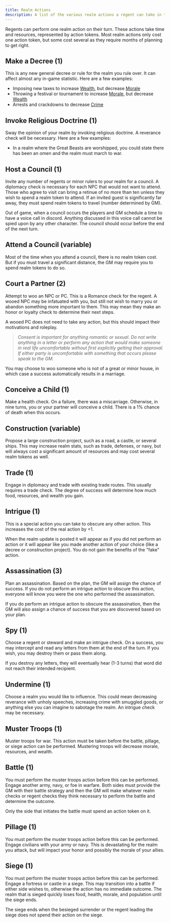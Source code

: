 ```yaml
---
title: Realm Actions
description: A list of the various realm actions a regent can take in the game.
---
```


Regents can perform one realm action on their turn. These actions take time and resources, represented by action tokens. Most realm actions only cost one action token, but some cost several as they require months of planning to get right.

## Make a Decree (1)
This is any new general decree or rule for the realm you rule over. It can affect almost any in-game statistic. Here are a few examples:
- Imposing new taxes to increase [Wealth](/rules/realm-checks#wealth), but decrease [Morale](/rules/realm-checks#morale)
- Throwing a festival or tournament to increase [Morale](/rules/realm-checks#morale), but decrease [Wealth](/rules/realm-checks#wealth)
- Arrests and crackdowns to decrease [Crime](/rules/realm-checks#crime)

## Invoke Religious Doctrine (1)
Sway the opinion of your realm by invoking religious doctrine. A reverance check will be necessary. Here are a few examples:
- In a realm where the Great Beasts are worshipped, you could state there has been an omen and the realm must march to war.

## Host a Council (1)
Invite any number of regents or minor rulers to your realm for a council. A diplomacy check is necessary for each NPC that would not want to attend. Those who agree to visit can bring a retinue of no more than ten unless they wish to spend a realm token to attend. If an invited guest is significantly far away, they must spend realm tokens to travel (number determined by GM).

Out of game, when a council occurs the players and GM schedule a time to have a voice call in discord. Anything discussed in this voice call cannot be spied upon by any other character. The council should occur before the end of the next turn.

## Attend a Council (variable)
Most of the time when you attend a council, there is no realm token cost. But if you must travel a significant distance, the GM may require you to spend realm tokens to do so.

## Court a Partner (2)
Attempt to woo an NPC or PC. This is a Romance check for the regent. A wooed NPC may be infatuated with you, but still not wish to marry you or abandon something more important to them. This may mean they make an honor or loyalty check to determine their next steps.

A wooed PC does not need to take any action, but this should impact their motivations and roleplay.

> *Consent is important for anything romantic or sexual. Do not write anything in a letter or perform any action that would make someone in real life uncomfortable without first explicitly getting their approval. If either party is uncomfortable with something that occurs please speak to the GM.*

You may choose to woo someone who is not of a great or minor house, in which case a success automatically results in a marriage.

## Conceive a Child (1)
Make a health check. On a failure, there was a miscarriage. Otherwise, in nine turns, you or your partner will conceive a child. There is a 1% chance of death when this occurs.

## Construction (variable)
Propose a large construction project, such as a road, a castle, or several ships. This may increase realm stats, such as trade, defenses, or navy, but will always cost a significant amount of resources and may cost several realm tokens as well.

## Trade (1)
Engage in diplomacy and trade with existing trade routes. This usually requires a trade check. The degree of success will determine how much food, resources, and wealth you gain.

## Intrigue (1)
This is a special action you can take to obscure any other action. This increases the cost of the real action by +1.

When the realm update is posted it will appear as if you did not perform an action or it will appear like you made another action of your choice (like a decree or construction project). You do not gain the benefits of the "fake" action.

## Assassination (3)
Plan an assassination. Based on the plan, the GM will assign the chance of success. If you do not perform an intrigue action to obscure this action, everyone will know you were the one who performed the assassination.

If you do perform an intrigue action to obscure the assassination, then the GM will also assign a chance of success that you are discovered based on your plan.

## Spy (1)
Choose a regent or steward and make an intrigue check. On a success, you may intercept and read any letters from them at the end of the turn. If you wish, you may destroy them or pass them along.

If you destroy any letters, they will eventually hear (1-3 turns) that word did not reach their intended recipient.

## Undermine (1)
Choose a realm you would like to influence. This could mean decreasing reverance with unholy speeches, increasing crime with smuggled goods, or anything else you can imagine to sabotage the realm. An intrigue check may be necessary.

## Muster Troops (1)
Muster troops for war. This action must be taken before the battle, pillage, or siege action can be performed. Mustering troops will decrease morale, resources, and wealth.

## Battle (1)
You must perform the muster troops action before this can be performed. Engage another army, navy, or foe in warfare. Both sides must provide the GM with their battle strategy and then the GM will make whatever realm checks or regent checks they think necessary to perform the battle and determine the outcome.

Only the side that initiates the battle must spend an action token on it.

## Pillage (1)
You must perform the muster troops action before this can be performed. Engage civilians with your army or navy. This is devastating for the realm you attack, but will impact your honor and possibly the morale of your allies.

## Siege (1)
You must perform the muster troops action before this can be performed. Engage a fortress or castle in a siege. This may transition into a battle if either side wishes to, otherwise the action has no immediate outcome. The realm that is sieged quickly loses food, health, morale, and population until the siege ends.

The siege ends when the besieged surrender or the regent leading the siege does not spend their action on the siege.